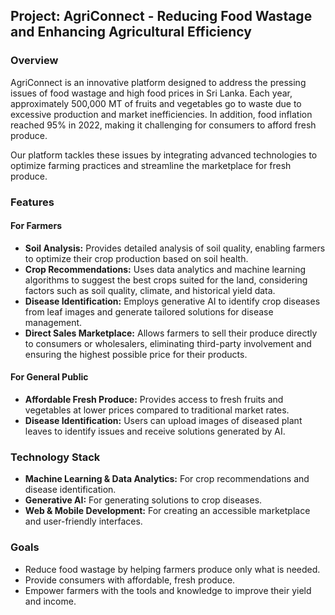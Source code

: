 ## Project: AgriConnect - Reducing Food Wastage and Enhancing Agricultural Efficiency

### Overview

AgriConnect is an innovative platform designed to address the pressing issues of food wastage and high food prices in Sri Lanka. Each year, approximately 500,000 MT of fruits and vegetables go to waste due to excessive production and market inefficiencies. In addition, food inflation reached 95% in 2022, making it challenging for consumers to afford fresh produce.

Our platform tackles these issues by integrating advanced technologies to optimize farming practices and streamline the marketplace for fresh produce. 

### Features

#### For Farmers
- **Soil Analysis:** Provides detailed analysis of soil quality, enabling farmers to optimize their crop production based on soil health.
- **Crop Recommendations:** Uses data analytics and machine learning algorithms to suggest the best crops suited for the land, considering factors such as soil quality, climate, and historical yield data.
- **Disease Identification:** Employs generative AI to identify crop diseases from leaf images and generate tailored solutions for disease management.
- **Direct Sales Marketplace:** Allows farmers to sell their produce directly to consumers or wholesalers, eliminating third-party involvement and ensuring the highest possible price for their products.

#### For General Public
- **Affordable Fresh Produce:** Provides access to fresh fruits and vegetables at lower prices compared to traditional market rates.
- **Disease Identification:** Users can upload images of diseased plant leaves to identify issues and receive solutions generated by AI.

### Technology Stack
- **Machine Learning & Data Analytics:** For crop recommendations and disease identification.
- **Generative AI:** For generating solutions to crop diseases.
- **Web & Mobile Development:** For creating an accessible marketplace and user-friendly interfaces.

### Goals
- Reduce food wastage by helping farmers produce only what is needed.
- Provide consumers with affordable, fresh produce.
- Empower farmers with the tools and knowledge to improve their yield and income.

